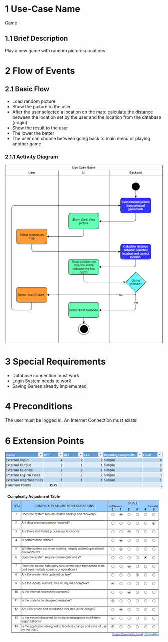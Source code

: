 # 1 Use-Case Name
Game

## 1.1 Brief Description
Play a new game with random pictures/locations.

# 2 Flow of Events
## 2.1 Basic Flow
- Load random picture
- Show the picture to the user
- After the user selected a location on the map: calculate the distance between the location set by the user and the location from the database (origin)
- Show the result to the user
- The lower the better 
- The user can choose between going back to main menu or playing another game

### 2.1.1 Activity Diagram
![Challange User](../images/UC_Game.png)

# 3 Special Requirements
- Database connection must work
- Login System needs to work
- Saving Games already implemented

# 4 Preconditions
The user must be logged in. An Internet Connection must exists!
 
# 6 Extension Points
![Game](../images/functionpoints/functionpoints_game.png)

![FP](../images/functionpoints/complexityAdjustmentTable.PNG)
